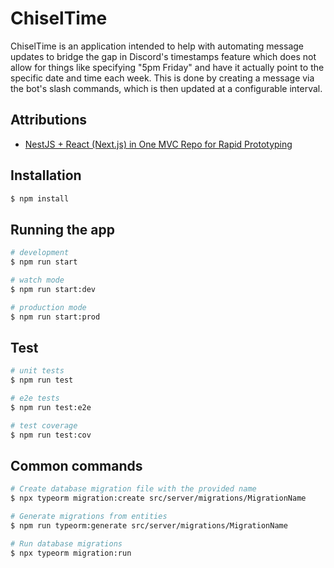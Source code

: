 # ChiselTime

ChiselTime is an application intended to help with automating message updates to bridge the gap in Discord's timestamps feature which does not allow for things like specifying "5pm Friday" and have it actually point to the specific date and time each week. This is done by creating a message via the bot's slash commands, which is then updated at a configurable interval.

## Attributions

* [NestJS + React (Next.js) in One MVC Repo for Rapid Prototyping](https://medium.com/geekculture/nestjs-react-next-js-in-one-mvc-repo-for-rapid-prototyping-faed42a194ca)

## Installation

```bash
$ npm install
```

## Running the app

```bash
# development
$ npm run start

# watch mode
$ npm run start:dev

# production mode
$ npm run start:prod
```

## Test

```bash
# unit tests
$ npm run test

# e2e tests
$ npm run test:e2e

# test coverage
$ npm run test:cov
```

## Common commands

```bash
# Create database migration file with the provided name
$ npx typeorm migration:create src/server/migrations/MigrationName

# Generate migrations from entities
$ npm run typeorm:generate src/server/migrations/MigrationName

# Run database migrations
$ npx typeorm migration:run
```
